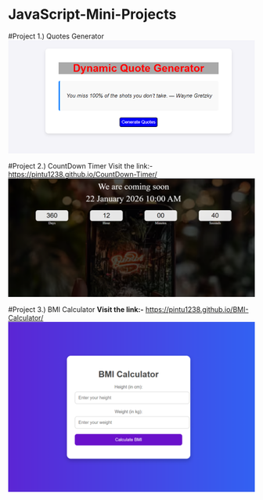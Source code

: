 # JavaScript-Mini-Projects

#Project 1.) Quotes Generator
![Preview Image](quotes_generator.png)

#Project 2.) CountDown Timer
Visit the link:- https://pintu1238.github.io/CountDown-Timer/
![Preview Image](Countdowntimer.png)


#Project 3.) BMI Calculator
**Visit the link:-** https://pintu1238.github.io/BMI-Calculator/
![Preview Image](BMI_Calculator.png)




